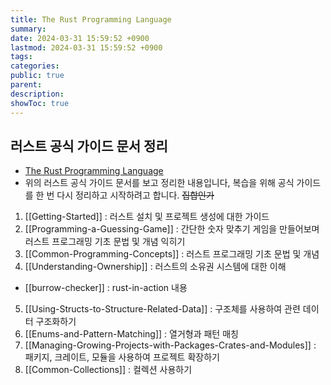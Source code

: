 ```yaml
---
title: The Rust Programming Language
summary: 
date: 2024-03-31 15:59:52 +0900
lastmod: 2024-03-31 15:59:52 +0900
tags: 
categories: 
public: true
parent: 
description: 
showToc: true
---
```



## 러스트 공식 가이드 문서 정리

- [The Rust Programming Language](https://doc.rust-lang.org/book/)
- 위의 러스트 공식 가이드 문서를 보고 정리한 내용입니다, 복습을 위해 공식 가이드를 한 번 다시 정리하고 시작하려고 합니다. ~~집합인가~~


 01. [[Getting-Started]] : 러스트 설치 및 프로젝트 생성에 대한 가이드
 02. [[Programming-a-Guessing-Game]] : 간단한 숫자 맞추기 게임을 만들어보며 러스트 프로그래밍 기초 문법 및 개념 익히기
 03. [[Common-Programming-Concepts]] : 러스트 프로그래밍 기초 문법 및 개념
 04. [[Understanding-Ownership]] : 러스트의 소유권 시스템에 대한 이해
  - [[burrow-checker]] : rust-in-action 내용 
 05. [[Using-Structs-to-Structure-Related-Data]] : 구조체를 사용하여 관련 데이터 구조화하기
 06. [[Enums-and-Pattern-Matching]] : 열거형과 패턴 매칭
 07. [[Managing-Growing-Projects-with-Packages-Crates-and-Modules]] : 패키지, 크레이트, 모듈을 사용하여 프로젝트 확장하기
 08. [[Common-Collections]] : 컬렉션 사용하기




